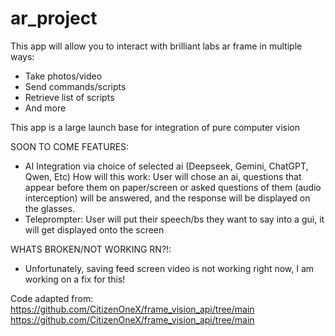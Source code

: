 # ar_project

This app will allow you to interact with 
brilliant labs ar frame in multiple ways:

- Take photos/video
- Send commands/scripts
- Retrieve list of scripts
- And more

This app is a large launch base for integration
of pure computer vision

SOON TO COME FEATURES:
- AI Integration via choice of selected ai (Deepseek, Gemini, ChatGPT, Qwen, Etc)
  How will this work:
   User will chose an ai, questions that appear before them on paper/screen or asked questions
   of them (audio interception) will be answered, and the response will be displayed on the glasses.
- Teleprompter:
  User will put their speech/bs they want to say into a gui, it will get displayed onto the screen
  
WHATS BROKEN/NOT WORKING RN?!:
- Unfortunately, saving feed screen video is not working right now, I am working on a fix for this!

Code adapted from:
https://github.com/CitizenOneX/frame_vision_api/tree/main
https://github.com/CitizenOneX/frame_vision_api/tree/main
